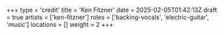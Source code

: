 +++
type = 'credit'
title = 'Ken Fitzner'
date = 2025-02-05T01:42:13Z
draft = true
artists = ['ken-fitzner']
roles = ['backing-vocals', 'electric-guitar', 'music']
locations = []
weight = 2
+++
